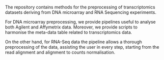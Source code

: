 
The repository contains methods for the preprocessing of transcriptomics datasets deriving from DNA microarray and RNA Sequencing experiments. 

For DNA microarray preprocessing, we provide pipelines useful to analyse both Agilent and Affymetrix data. Moreover, we provide scripts to harmonise the meta-data table related to transcriptomics data. 

On the other hand, for RNA-Seq data the pipeline allows a thorough preprocessing of the data, assisting the user in every step, starting from the read alignment and alignment to counts normalisation.
